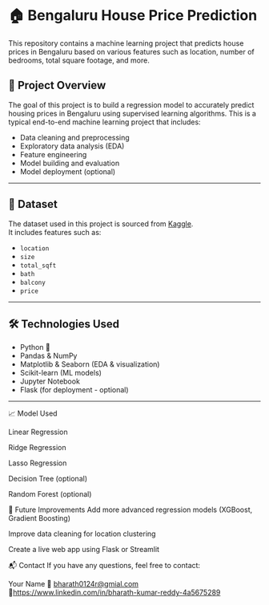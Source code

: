 # 🏠 Bengaluru House Price Prediction

This repository contains a machine learning project that predicts house prices in Bengaluru based on various features such as location, number of bedrooms, total square footage, and more.

## 📌 Project Overview

The goal of this project is to build a regression model to accurately predict housing prices in Bengaluru using supervised learning algorithms. This is a typical end-to-end machine learning project that includes:

- Data cleaning and preprocessing
- Exploratory data analysis (EDA)
- Feature engineering
- Model building and evaluation
- Model deployment (optional)

---

## 📁 Dataset

The dataset used in this project is sourced from [Kaggle]('https://www.kaggle.com/datasets/amitabhajoy/bengaluru-house-price-data').  
It includes features such as:
- `location`
- `size`
- `total_sqft`
- `bath`
- `balcony`
- `price`

---

## 🛠️ Technologies Used

- Python 🐍
- Pandas & NumPy
- Matplotlib & Seaborn (EDA & visualization)
- Scikit-learn (ML models)
- Jupyter Notebook
- Flask (for deployment - optional)

---


📈 Model Used

Linear Regression

Ridge Regression

Lasso Regression

Decision Tree (optional)

Random Forest (optional)

🔮 Future Improvements
Add more advanced regression models (XGBoost, Gradient Boosting)

Improve data cleaning for location clustering

Create a live web app using Flask or Streamlit

📬 Contact
If you have any questions, feel free to contact:

Your Name
📧 bharath0124r@gmial.com
🔗https://www.linkedin.com/in/bharath-kumar-reddy-4a5675289

